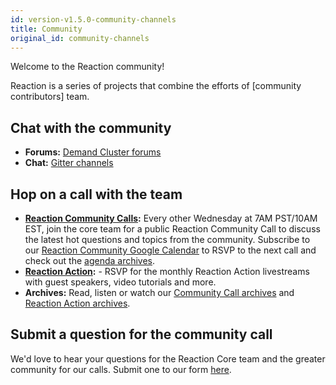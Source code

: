 ```yaml
---
id: version-v1.5.0-community-channels
title: Community
original_id: community-channels
---
```

    
Welcome to the Reaction community!

Reaction is a series of projects that combine the efforts of [community contributors] team.

## Chat with the community

-   **Forums:** [Demand Cluster forums](https://forums.demandcluster.com/)
-   **Chat:** [Gitter channels](https://gitter.im/reactioncommerce/)

## Hop on a call with the team

-   **[Reaction Community Calls](http://getrxn.io/2rcCal):** Every other Wednesday at 7AM PST/10AM EST, join the core team for a public Reaction Community Call to discuss the latest hot questions and topics from the community. Subscribe to our [Reaction Community Google Calendar](http://getrxn.io/2rcCal) to RSVP to the next call and check out the [agenda archives](https://docs.google.com/document/d/1PwenrammgQJpQfFoUUJZ96i_JJYCM_4glAjB1_ZzgwA/edit?usp=sharing).
-   **[Reaction Action](https://reactioncommerce.zoom.us/webinar/register/849ad115dc79936634538d7d4481ef37):** - RSVP for the monthly Reaction Action livestreams with guest speakers, video tutorials and more.
-   **Archives:** Read, listen or watch our [Community Call archives](https://docs.google.com/document/d/1PwenrammgQJpQfFoUUJZ96i_JJYCM_4glAjB1_ZzgwA/edit) and [Reaction Action archives](https://www.crowdcast.io/reactioncommerce).

## Submit a question for the community call

We'd love to hear your questions for the Reaction Core team and the greater community for our calls. Submit one to our form [here](http://getrxn.io/reaction-community).
